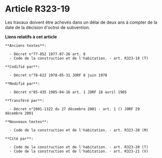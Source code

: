 # Article R323-19

Les travaux doivent être achevés dans un délai de deux ans à compter de la date de la décision d'octroi de subvention.

**Liens relatifs à cet article**

	**Anciens textes**:

	  - Décret n°77-852 1977-07-26 art. 8
	  - Code de la construction et de l'habitation. - art. R323-18 (T)

	**Codifié par**:

	  - Décret n°78-622 1978-05-31 JORF 8 juin 1978

	**Modifié par**:

	  - Décret n°85-435 1985-04-16 art. 1 JORF 18 avril 1985

	**Transféré par**:

	  - Décret n°2001-1322 du 27 décembre 2001 - art. 1 () JORF 29 décembre 2001

	**Nouveaux textes**:

	  - Code de la construction et de l'habitation. - art. R323-20 (M)

	**Cité par**:

	  - Code de la construction et de l'habitation. - art. R323-20 (T)
	  - Code de la construction et de l'habitation. - art. R323-21 (V)

